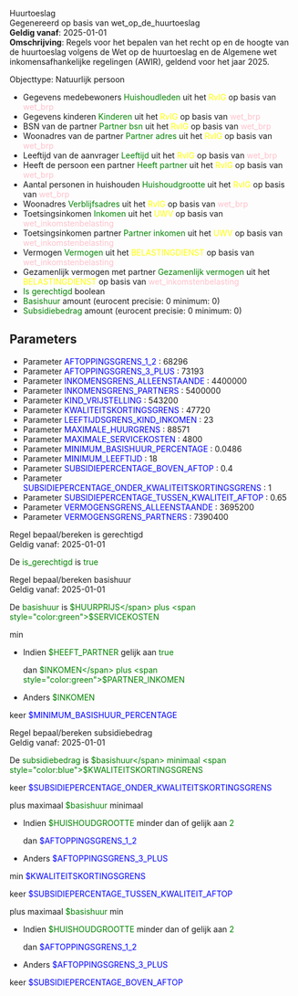 Huurtoeslag \
Gegenereerd op basis van wet_op_de_huurtoeslag \
**Geldig vanaf**: 2025-01-01 \
**Omschrijving**: Regels voor het bepalen van het recht op en de hoogte van de huurtoeslag volgens de Wet op de huurtoeslag en de Algemene wet inkomensafhankelijke regelingen (AWIR), geldend voor het jaar 2025.


Objecttype: Natuurlijk persoon
- Gegevens medebewoners <span style="color:green">Huishoudleden</span> uit het <span style="color:yellow"> RvIG </span> op basis van <span style="color:pink"> wet_brp </span>
- Gegevens kinderen <span style="color:green">Kinderen</span> uit het <span style="color:yellow"> RvIG </span> op basis van <span style="color:pink"> wet_brp </span>
- BSN van de partner <span style="color:green">Partner bsn</span> uit het <span style="color:yellow"> RvIG </span> op basis van <span style="color:pink"> wet_brp </span>
- Woonadres van de partner <span style="color:green">Partner adres</span> uit het <span style="color:yellow"> RvIG </span> op basis van <span style="color:pink"> wet_brp </span>
- Leeftijd van de aanvrager <span style="color:green">Leeftijd</span> uit het <span style="color:yellow"> RvIG </span> op basis van <span style="color:pink"> wet_brp </span>
- Heeft de persoon een partner <span style="color:green">Heeft partner</span> uit het <span style="color:yellow"> RvIG </span> op basis van <span style="color:pink"> wet_brp </span>
- Aantal personen in huishouden <span style="color:green">Huishoudgrootte</span> uit het <span style="color:yellow"> RvIG </span> op basis van <span style="color:pink"> wet_brp </span>
- Woonadres <span style="color:green">Verblijfsadres</span> uit het <span style="color:yellow"> RvIG </span> op basis van <span style="color:pink"> wet_brp </span>
- Toetsingsinkomen <span style="color:green">Inkomen</span> uit het <span style="color:yellow"> UWV </span> op basis van <span style="color:pink"> wet_inkomstenbelasting </span>
- Toetsingsinkomen partner <span style="color:green">Partner inkomen</span> uit het <span style="color:yellow"> UWV </span> op basis van <span style="color:pink"> wet_inkomstenbelasting </span>
- Vermogen <span style="color:green">Vermogen</span> uit het <span style="color:yellow"> BELASTINGDIENST </span> op basis van <span style="color:pink"> wet_inkomstenbelasting </span>
- Gezamenlijk vermogen met partner <span style="color:green">Gezamenlijk vermogen</span> uit het <span style="color:yellow"> BELASTINGDIENST </span> op basis van <span style="color:pink"> wet_inkomstenbelasting </span>
- <span style="color:green">Is gerechtigd</span> boolean
- <span style="color:green">Basishuur</span> amount (eurocent precisie: 0 minimum: 0)
- <span style="color:green">Subsidiebedrag</span> amount (eurocent precisie: 0 minimum: 0)

## Parameters ##
- Parameter <span style="color:blue">AFTOPPINGSGRENS_1_2</span> : 68296
- Parameter <span style="color:blue">AFTOPPINGSGRENS_3_PLUS</span> : 73193
- Parameter <span style="color:blue">INKOMENSGRENS_ALLEENSTAANDE</span> : 4400000
- Parameter <span style="color:blue">INKOMENSGRENS_PARTNERS</span> : 5400000
- Parameter <span style="color:blue">KIND_VRIJSTELLING</span> : 543200
- Parameter <span style="color:blue">KWALITEITSKORTINGSGRENS</span> : 47720
- Parameter <span style="color:blue">LEEFTIJDSGRENS_KIND_INKOMEN</span> : 23
- Parameter <span style="color:blue">MAXIMALE_HUURGRENS</span> : 88571
- Parameter <span style="color:blue">MAXIMALE_SERVICEKOSTEN</span> : 4800
- Parameter <span style="color:blue">MINIMUM_BASISHUUR_PERCENTAGE</span> : 0.0486
- Parameter <span style="color:blue">MINIMUM_LEEFTIJD</span> : 18
- Parameter <span style="color:blue">SUBSIDIEPERCENTAGE_BOVEN_AFTOP</span> : 0.4
- Parameter <span style="color:blue">SUBSIDIEPERCENTAGE_ONDER_KWALITEITSKORTINGSGRENS</span> : 1
- Parameter <span style="color:blue">SUBSIDIEPERCENTAGE_TUSSEN_KWALITEIT_AFTOP</span> : 0.65
- Parameter <span style="color:blue">VERMOGENSGRENS_ALLEENSTAANDE</span> : 3695200
- Parameter <span style="color:blue">VERMOGENSGRENS_PARTNERS</span> : 7390400


Regel bepaal/bereken is gerechtigd \
Geldig vanaf: 2025-01-01

De <span style="color: green">is_gerechtigd</span> is
<span style="color:green">true</span>


Regel bepaal/bereken basishuur \
Geldig vanaf: 2025-01-01

De <span style="color: green">basishuur</span> is
<span style="color:green">$HUURPRIJS</span> plus <span style="color:green">$SERVICEKOSTEN</span>

 min
  - Indien <span style="color:green">$HEEFT_PARTNER</span> gelijk aan <span style="color:green">true</span>


    dan <span style="color:green">$INKOMEN</span> plus <span style="color:green">$PARTNER_INKOMEN</span>



  - Anders <span style="color:green">$INKOMEN</span>


 keer <span style="color:blue">$MINIMUM_BASISHUUR_PERCENTAGE</span>




Regel bepaal/bereken subsidiebedrag \
Geldig vanaf: 2025-01-01

De <span style="color: green">subsidiebedrag</span> is
<span style="color:green">$basishuur</span> minimaal <span style="color:blue">$KWALITEITSKORTINGSGRENS</span>

 keer <span style="color:blue">$SUBSIDIEPERCENTAGE_ONDER_KWALITEITSKORTINGSGRENS</span>

 plus  maximaal <span style="color:green">$basishuur</span> minimaal
  - Indien <span style="color:green">$HUISHOUDGROOTTE</span> minder dan of gelijk aan <span style="color:green">2</span>


    dan <span style="color:blue">$AFTOPPINGSGRENS_1_2</span>


  - Anders <span style="color:blue">$AFTOPPINGSGRENS_3_PLUS</span>




 min <span style="color:blue">$KWALITEITSKORTINGSGRENS</span>



 keer <span style="color:blue">$SUBSIDIEPERCENTAGE_TUSSEN_KWALITEIT_AFTOP</span>

 plus  maximaal <span style="color:green">$basishuur</span> min
  - Indien <span style="color:green">$HUISHOUDGROOTTE</span> minder dan of gelijk aan <span style="color:green">2</span>


    dan <span style="color:blue">$AFTOPPINGSGRENS_1_2</span>


  - Anders <span style="color:blue">$AFTOPPINGSGRENS_3_PLUS</span>






 keer <span style="color:blue">$SUBSIDIEPERCENTAGE_BOVEN_AFTOP</span>
